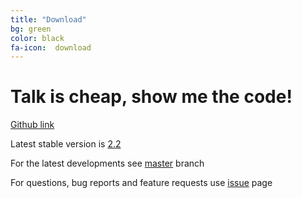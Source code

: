 ```yaml
---
title: "Download"
bg: green 
color: black
fa-icon:  download
---
```


# Talk is cheap, show me the code! 

[Github link](https://github.com/mxcube)

Latest stable version is [2.2](https://github.com/mxcube/mxcube/tarball/2.2)

For the latest developments see [master](https://github.com/mxcube/mxcube) branch

For questions, bug reports and feature requests use [issue](https://github.com/mxcube/mxcube/issues) page
